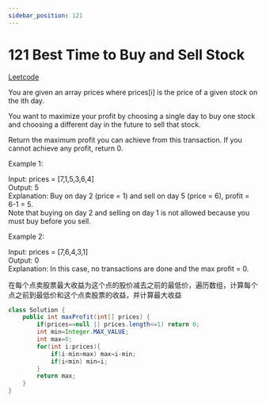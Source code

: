 ```yaml
---
sidebar_position: 121
---
```


# 121 Best Time to Buy and Sell Stock

[Leetcode](https://leetcode.com/problems/best-time-to-buy-and-sell-stock/)

You are given an array prices where prices[i] is the price of a given stock on the ith day.

You want to maximize your profit by choosing a single day to buy one stock and choosing a different day in the future to sell that stock.

Return the maximum profit you can achieve from this transaction. If you cannot achieve any profit, return 0.

 

Example 1:

Input: prices = [7,1,5,3,6,4]  
Output: 5  
Explanation: Buy on day 2 (price = 1) and sell on day 5 (price = 6), profit = 6-1 = 5.  
Note that buying on day 2 and selling on day 1 is not allowed because you must buy before you sell.  

Example 2:

Input: prices = [7,6,4,3,1]  
Output: 0  
Explanation: In this case, no transactions are done and the max profit = 0.  

在每个点卖股票最大收益为这个点的股价减去之前的最低价，遍历数组，计算每个点之前到最低价和这个点卖股票的收益，并计算最大收益

```java
class Solution {
    public int maxProfit(int[] prices) {
        if(prices==null || prices.length<=1) return 0;
        int min=Integer.MAX_VALUE;
        int max=0;
        for(int i:prices){
            if(i-min>max) max=i-min;
            if(i<min) min=i;
        }
        return max;
    }
}
```